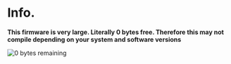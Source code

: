 # Info. 

**This firmware is very large. Literally 0 bytes free. Therefore this may not compile depending on your system and software versions** 

![0 bytes remaining](https://raw.githubusercontent.com/toastedmangoes/6col/master/images/0-bytes.png)
